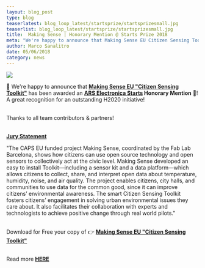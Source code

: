 ```yaml
---
layout: blog_post
type: blog
teaserlatest: blog_loop_latest/startsprize/startsprizesmall.jpg
teaserlist: blog_loop_latest/startsprize/startsprizesmall.jpg
title:  Making Sense | Honorary Mention @ Starts Prize 2018
meta: "We're happy to announce that Making Sense EU Citizen Sensing Toolkit has been awarded an ARS Electronica Starts Honorary Mention!"
author: Marco Sanalitro
date: 05/06/2018 
category: news
---
```


<img src= "http://www.fablabbcn.org/img/blog/blog_loop_latest/startsprize/startsprize1.jpg" align="middle"> 
<br>

📢 We're happy to announce that <strong><a href="http://making-sense.eu/publication_categories/toolkit/">Making Sense EU "Citizen Sensing Toolkit"</a></strong> has been awarded an <strong><a href="https://starts-prize.aec.at/en/making-sense-citizen-sensing-toolkit/">ARS Electronica Starts</a> Honorary Mention</strong> 🥇! 
A great recognition for an outstanding H2020 initiative!<br><br> 

Thanks to all team contributors & partners!<br><br> 

<strong><a href="https://starts-prize.aec.at/en/making-sense-citizen-sensing-toolkit/">Jury Statement</a></strong><br> 

"The CAPS EU funded project Making Sense, coordinated by the Fab Lab Barcelona, shows how citizens can use open source technology and open sensors to collectively act at the civic level. Making Sense developed an easy to install Toolkit—including a sensor kit and a data platform—which allows citizens to collect, share, and interpret open data about temperature, humidity, noise, and air quality. The project enables citizens, city halls, and communities to use data for the common good, since it can improve citizens’ environmental awareness. The smart Citizen Sensing Toolkit fosters citizens’ engagement in solving urban environmental issues they care about. It also facilitates their collaboration with experts and technologists to achieve positive change through real world pilots."<br><br> 

Download for Free your copy of 👉 <strong><a href="http://making-sense.eu/publication_categories/toolkit/">Making Sense EU "Citizen Sensing Toolkit"</a></strong><br><br> 

Read more <strong><a href="https://starts-prize.aec.at/en/making-sense-citizen-sensing-toolkit/">HERE</a></strong><br><br> 




